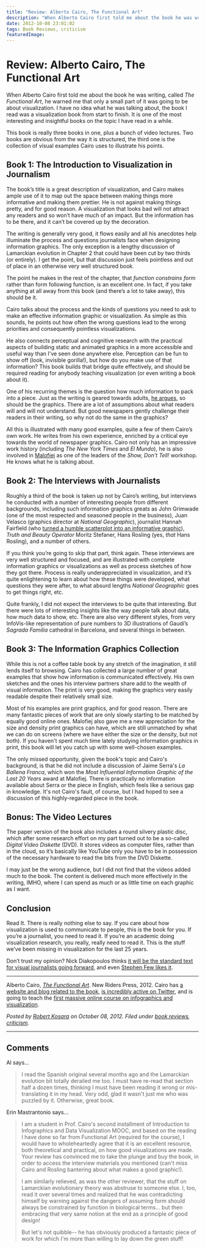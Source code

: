 ```yaml
---
title: "Review: Alberto Cairo, The Functional Art"
description: "When Alberto Cairo first told me about the book he was writing, called The Functional Art, he warned me that only a small part of it was going to be about visualization. I have no idea what he was talking about, the book I read was a visualization book from start to finish. It is one of the most interesting and insightful books on the topic I have read in a while."
date: 2012-10-08 23:01:02
tags: Book Reviews, criticism
featuredImage: 
---
```


# Review: Alberto Cairo, The Functional Art

When Alberto Cairo first told me about the book he was writing, called <em>The Functional Art</em>, he warned me that only a small part of it was going to be about visualization. I have no idea what he was talking about, the book I read was a visualization book from start to finish. It is one of the most interesting and insightful books on the topic I have read in a while.

This book is really three books in one, plus a bunch of video lectures. Two books are obvious from the way it is structured, the third one is the collection of visual examples Cairo uses to illustrate his points.

## Book 1: The Introduction to Visualization in Journalism

The book’s title is a great description of visualization, and Cairo makes ample use of it to map out the space between making things more informative and making them prettier. He is not against making things pretty, and for good reason. A visualization that looks bad will not attract any readers and so won’t have much of an impact. But the information has to be there, and it can’t be covered up by the decoration.

The writing is generally very good, it flows easily and all his anecdotes help illuminate the process and questions journalists face when designing information graphics. The only exception is a lengthy discussion of Lamarckian evolution in Chapter 2 that could have been cut by two thirds (or entirely). I get the point, but that discussion just feels pointless and out of place in an otherwise very well structured book.

The point he makes in the rest of the chapter, that <em>function constrains form</em> rather than form following function, is an excellent one. In fact, if you take anything at all away from this book (and there’s a lot to take away), this should be it.

Cairo talks about the process and the kinds of questions you need to ask to make an effective information graphic or visualization. As simple as this sounds, he points out how often the wrong questions lead to the wrong priorities and consequently pointless visualizations.

He also connects perceptual and cognitive research with the practical aspects of building static and animated graphics in a more accessible and useful way than I've seen done anywhere else. Perception can be fun to show off (look, invisible gorilla!), but how do you make use of that information? This book builds that bridge quite effectively, and should be required reading for anybody teaching visualization (or even writing a book about it).

One of his recurring themes is the question how much information to pack into a piece. Just as the writing is geared towards adults, <a href="http://www.thefunctionalart.com/2012/10/dear-mr-playfair-your-chart-is-too.html">he argues</a>, so should be the graphics. There are a lot of assumptions about what readers will and will not understand. But good newspapers gently challenge their readers in their writing, so why not do the same in the graphics?

All this is illustrated with many good examples, quite a few of them Cairo’s own work. He writes from his own experience, enriched by a critical eye towards the world of newspaper graphics. Cairo not only has an impressive work history (including <em>The New York Times</em> and <em>El Mundo</em>), he is also involved in <a title="Malofiej 20" href="/journalism/malofiej-20">Malofiej</a> as one of the leaders of the <em>Show, Don’t Tell!</em> workshop. He knows what he is talking about.

## Book 2: The Interviews with Journalists

Roughly a third of the book is taken up not by Cairo’s writing, but interviews he conducted with a number of interesting people from different backgrounds, including such information graphics greats as John Grimwade (one of the most respected and seasoned people in the business), Juan Velasco (graphics director at <em>National Geographic</em>), journalist Hannah Fairfield (who <a title="The Explanatory Power of Data Points" href="/journalism/the-explanatory-power-of-data-points">turned a humble scatterplot into an informative graphic</a>), <em>Truth and Beauty Operator</em> Moritz Stefaner, Hans Rosling (yes, <em>that</em> Hans Rosling), and a number of others.

If you think you’re going to skip that part, think again. These interviews are very well structured and focused, and are illustrated with complete information graphics or visualizations as well as process sketches of how they got there. Process is really underappreciated in visualization, and it’s quite enlightening to learn about how these things were developed, what questions they were after, to what absurd lengths <em>National Geographic</em> goes to get things right, etc.

Quite frankly, I did not expect the interviews to be quite that interesting. But there were lots of interesting insights like the way people talk about data, how much data to show, etc. There are also very different styles, from very InfoVis-like representation of pure numbers to 3D illustrations of Gaudí’s <em>Sagrada Familia</em> cathedral in Barcelona, and several things in between.

## Book 3: The Information Graphics Collection

While this is not a coffee table book by any stretch of the imagination, it still lends itself to browsing. Cairo has collected a large number of great examples that show how information is communicated effectively. His own sketches and the ones his interview partners share add to the wealth of visual information. The print is very good, making the graphics very easily readable despite their relatively small size.

Most of his examples are print graphics, and for good reason. There are many fantastic pieces of work that are only slowly starting to be matched by equally good online ones. Malofiej also gave me a new appreciation for the size and density print graphics can have, which are still unmatched by what we can do on screens (where we have either the size or the density, but not both). If you haven't spent much time lately studying information graphics in print, this book will let you catch up with some well-chosen examples.

The only missed opportunity, given the book's topic and Cairo's background, is that he did not include a discussion of Jaime Serra's <em>La Ballena Franca</em>, which won the <em>Most Influential Information Graphic of the Last 20 Years</em> award at Malofiej. There is practically no information available about Serra or the piece in English, which feels like a serious gap in knowledge. It's not Cairo's fault, of course, but I had hoped to see a discussion of this highly-regarded piece in the book.

## Bonus: The Video Lectures

The paper version of the book also includes a round silvery plastic disc, which after some research effort on my part turned out to be a so-called <em>Digital Video Diskette</em> (DVD). It stores videos as computer files, rather than in the cloud, so it’s basically like YouTube only you have to be in possession of the necessary hardware to read the bits from the DVD Diskette.

I may just be the wrong audience, but I did not find that the videos added much to the book. The content is delivered much more effectively in the writing, IMHO, where I can spend as much or as little time on each graphic as I want.

## Conclusion

Read It. There is really nothing else to say. If you care about how visualization is used to communicate to people, this is the book for you. If you’re a journalist, you need to read it. If you’re an academic doing visualization research, you really, really need to read it. This is the stuff we’ve been missing in visualization for the last 25 years.

Don’t trust my opinion? Nick Diakopoulos thinks <a href="http://www.nickdiakopoulos.com/2012/09/30/review-the-functional-art/">it will be the standard text for visual journalists going forward</a>, and even <a href="http://www.perceptualedge.com/blog/?p=1356">Stephen Few likes it</a>.

<hr />

Alberto Cairo, <a href="http://www.amazon.com/The-Functional-Art-introduction-visualization/dp/0321834739/"><em>The Functional Art</em></a>. New Riders Press, 2012. Cairo has <a href="http://www.thefunctionalart.com">a website and blog related to the book</a>, <a href="https://twitter.com/albertocairo">is incredibly active on Twitter</a>, and is going to teach the <a href="http://open.journalismcourses.org">first massive online course on infographics and visualization</a>.


_Posted by <a href="/about">Robert Kosara</a> on October 08, 2012. Filed under [book reviews](/tag/book-reviews), [criticism](/section/criticism)._


<aside class="comments">

---
## Comments

Al says…
>	I read the Spanish original several months ago and the Lamarckian evolution bit totally derailed me too. I must have re-read that section half a dozen times, thinking I must have been reading it wrong or mis-translating it in my head. Very odd, glad it wasn't just me who was puzzled by it. Otherwise, great book.

Erin Mastrantonio says…
>	I am a student in Prof. Cairo's second installment of Introduction to Infographics and Data Visualization MOOC, and based on the reading I have done so far from Functional Art (required for the course), I would have to wholeheartedly agree that it is an excellent resource, both theoretical and practical, on how good visualizations are made.  Your review has convinced me to take the plunge and buy the book, in order to access the interview materials you mentioned (can't miss Cairo and Rosling bantering about what makes a good graphic!).  
>	
>	I am similarly relieved, as was the other reviewer, that the stuff on Lamarckian evolutionary theory was abstruse to someone else.  I, too, read it over several times and realized that he was contradicting himself by warning against the dangers of assuming form should always be constrained by function in biological terms... but then embracing that very same notion at the end as a principle of good design!  
>	
>	But let's not quibble-- he has obviously produced a fantastic piece of work for which I'm more than willing to lay down the green stuff!

</aside>

